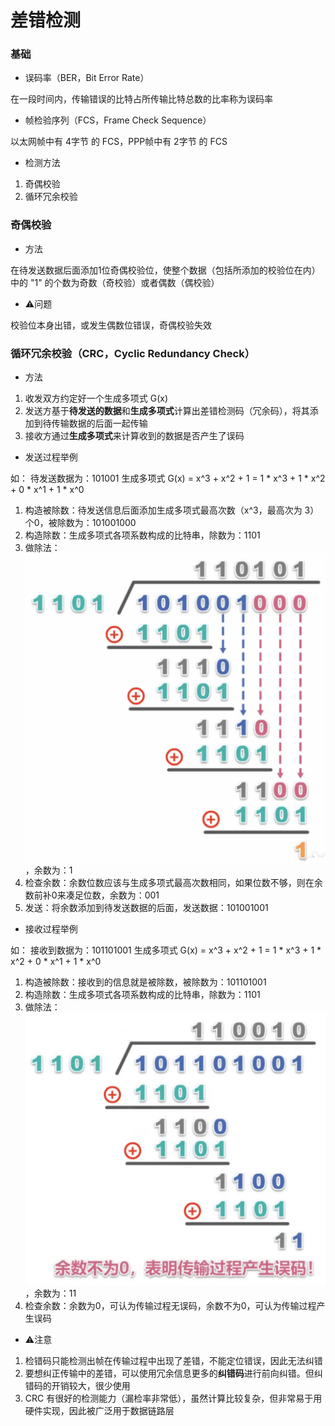 # 差错检测


### 基础

* 误码率（BER，Bit Error Rate）

在一段时间内，传输错误的比特占所传输比特总数的比率称为误码率


* 帧检验序列（FCS，Frame Check Sequence）

以太网帧中有 4字节 的 FCS，PPP帧中有 2字节 的 FCS


* 检测方法

1. 奇偶校验
2. 循环冗余校验


### 奇偶校验

* 方法

在待发送数据后面添加1位奇偶校验位，使整个数据（包括所添加的校验位在内）中的 "1" 的个数为奇数（奇校验）或者偶数（偶校验）


* ⚠️问题

校验位本身出错，或发生偶数位错误，奇偶校验失效


### 循环冗余校验（CRC，Cyclic Redundancy Check）

* 方法

1. 收发双方约定好一个生成多项式 G(x)
2. 发送方基于**待发送的数据**和**生成多项式**计算出差错检测码（冗余码），将其添加到待传输数据的后面一起传输
3. 接收方通过**生成多项式**来计算收到的数据是否产生了误码


* 发送过程举例

如：
待发送数据为：101001
生成多项式 G(x) = x^3 + x^2 + 1 = 1 * x^3 + 1 * x^2 + 0 * x^1 + 1 * x^0

1. 构造被除数：待发送信息后面添加生成多项式最高次数（x^3，最高次为 3）个0，被除数为：101001000
2. 构造除数：生成多项式各项系数构成的比特串，除数为：1101
3. 做除法：![除法过程](image/循环冗余校验发送.png)，余数为：1
4. 检查余数：余数位数应该与生成多项式最高次数相同，如果位数不够，则在余数前补0来凑足位数，余数为：001
5. 发送：将余数添加到待发送数据的后面，发送数据：101001001


* 接收过程举例

如：
接收到数据为：101101001
生成多项式 G(x) = x^3 + x^2 + 1 = 1 * x^3 + 1 * x^2 + 0 * x^1 + 1 * x^0

1. 构造被除数：接收到的信息就是被除数，被除数为：101101001
2. 构造除数：生成多项式各项系数构成的比特串，除数为：1101
3. 做除法：![除法过程](image/循环冗余校验接收.png)，余数为：11
4. 检查余数：余数为0，可认为传输过程无误码，余数不为0，可认为传输过程产生误码


* ⚠️注意

1. 检错码只能检测出帧在传输过程中出现了差错，不能定位错误，因此无法纠错
2. 要想纠正传输中的差错，可以使用冗余信息更多的**纠错码**进行前向纠错。但纠错码的开销较大，很少使用
3. CRC 有很好的检测能力（漏检率非常低），虽然计算比较复杂，但非常易于用硬件实现，因此被广泛用于数据链路层
